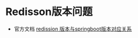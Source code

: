 # Redisson版本问题


- 官方文档 [redission 版本与springboot版本对应关系](https://redisson.org/docs/integration-with-spring/#spring-boot-starter)